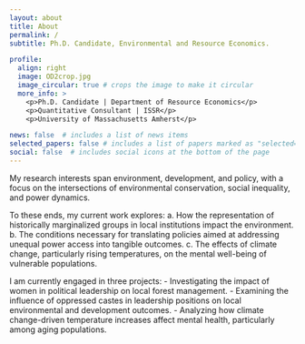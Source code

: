 ```yaml
---
layout: about
title: About
permalink: /
subtitle: Ph.D. Candidate, Environmental and Resource Economics.

profile:
  align: right
  image: OD2crop.jpg
  image_circular: true # crops the image to make it circular
  more_info: >
    <p>Ph.D. Candidate | Department of Resource Economics</p>
    <p>Quantitative Consultant | ISSR</p>
    <p>University of Massachusetts Amherst</p>

news: false  # includes a list of news items
selected_papers: false # includes a list of papers marked as "selected={true}"
social: false  # includes social icons at the bottom of the page
---
```


My research interests span environment, development, and policy, with a focus on the intersections of environmental conservation, social inequality, and power dynamics.

To these ends, my current work explores:
    a. How the representation of historically marginalized groups in local institutions impact the environment.
    b. The conditions necessary for translating policies aimed at addressing unequal power access into tangible outcomes.
    c. The effects of climate change, particularly rising temperatures, on the mental well-being of vulnerable populations.

I am currently engaged in three projects:
    - Investigating the impact of women in political leadership on local forest management.
    - Examining the influence of oppressed castes in leadership positions on local environmental and development outcomes. 
    - Analyzing how climate change-driven temperature increases affect mental health, particularly among aging populations.

